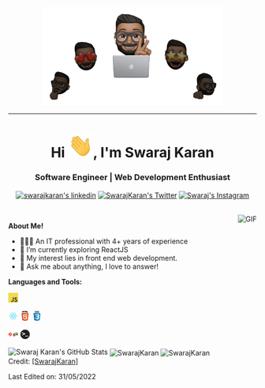 

<!--
**SwarajKaran/SwarajKaran** is a ✨ _special_ ✨ repository because its `README.md` (this file) appears on your GitHub profile.

Here are some ideas to get you started:

- 🔭 I’m currently working on ...
- 🌱 I’m currently learning ...
- 👯 I’m looking to collaborate on ...
- 🤔 I’m looking for help with ...
- 💬 Ask me about ...
- 📫 How to reach me: ...
- 😄 Pronouns: ...
- ⚡ Fun fact: ...
-->
<p align="center">
  <img src="https://github.com/SwarajKaran/SwarajKaran/blob/main/header%20.png" height="200"/>
</p>
<hr>
<h1 align="center">Hi <img src="https://github.com/SwarajKaran/SwarajKaran/blob/main/Hi.gif" width='10%' height = '10%'>, I'm Swaraj Karan</h1>
<h3 align="center">Software Engineer | Web Development Enthusiast</h3>
<p align="center">
<a href="https://www.linkedin.com/in/swarajkaran/" target="blank"><img align="center" src="https://cdn.jsdelivr.net/npm/simple-icons@3.0.1/icons/linkedin.svg" alt="swarajkaran's linkedin" height="30" width="40" /></a>
<a href="https://twitter.com/SwarajKaran" target="blank"><img align="center" src="https://cdn.jsdelivr.net/npm/simple-icons@3.0.1/icons/twitter.svg" alt="SwarajKaran's Twitter" height="30" width="40" /></a>
<a href="https://www.instagram.com/dangling.pointer/">
  <img align="center" alt="Swaraj's Instagram" height = "30" width="40" src="https://cdn.jsdelivr.net/npm/simple-icons@v3/icons/instagram.svg" />
</a>
</p>
</p>
<br>
<img align="right" alt="GIF" src="https://i.pinimg.com/originals/e4/26/70/e426702edf874b181aced1e2fa5c6cde.gif" />

**About Me!**

- 👨🏽‍💻 An IT professional with 4+ years of experience
- 🌱 I’m currently exploring ReactJS
- 🤔 My interest lies in front end web development.
- 💬 Ask me about anything, I love to answer!

**Languages and Tools:**  



<code><img height="20" src="https://raw.githubusercontent.com/github/explore/80688e429a7d4ef2fca1e82350fe8e3517d3494d/topics/javascript/javascript.png"></code>

<code><img height="20" src="https://raw.githubusercontent.com/github/explore/80688e429a7d4ef2fca1e82350fe8e3517d3494d/topics/react/react.png"></code>
<code><img height="20" src="https://raw.githubusercontent.com/github/explore/80688e429a7d4ef2fca1e82350fe8e3517d3494d/topics/html/html.png"></code>
<code><img height="20" src="https://raw.githubusercontent.com/github/explore/80688e429a7d4ef2fca1e82350fe8e3517d3494d/topics/css/css.png"></code>

<code><img height="20" src="https://raw.githubusercontent.com/github/explore/80688e429a7d4ef2fca1e82350fe8e3517d3494d/topics/git/git.png"></code>
<code><img height="20" src="https://raw.githubusercontent.com/github/explore/80688e429a7d4ef2fca1e82350fe8e3517d3494d/topics/terminal/terminal.png"></code>



<img src="https://github-readme-stats.vercel.app/api?username=SwarajKaran&show_icons=true&hide_border=true&count_private=true&theme=shades-of-purple&icon_color=fad000" alt="Swaraj Karan's GitHub Stats">
<img align="center" src="https://github-readme-streak-stats.herokuapp.com/?user=SwarajKaran&count_private=true&theme=radical" alt="SwarajKaran" />
<img align="center" width=500 src="https://github-readme-stats.vercel.app/api/top-langs/?username=SwarajKaran&layout=compact&count_private=true&theme=radical" alt="SwarajKaran" />

<br>
Credit: <a href = 'https://github.com/SwarajKaran'>[SwarajKaran]</a> 
<p>
Last Edited on: 31/05/2022</p>
